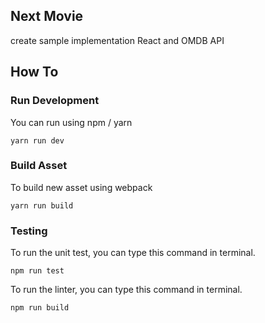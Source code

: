 ## Next Movie

create sample implementation React and OMDB API

## How To

### Run Development

You can run using npm / yarn

```
yarn run dev
```

### Build Asset

To build new asset using webpack

```
yarn run build
```

### Testing

To run the unit test, you can type this command in terminal.

```
npm run test
```

To run the linter, you can type this command in terminal.

```
npm run build
```
